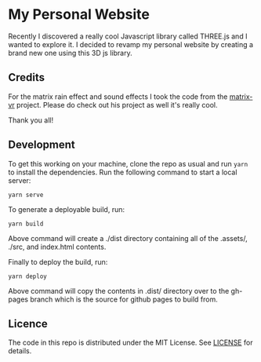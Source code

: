 # My Personal Website

Recently I discovered a really cool Javascript library called THREE.js and I wanted to explore it. I decided to revamp my personal website by creating a brand new one using this 3D js library. 

## Credits

For the matrix rain effect and sound effects I took the code from the [matrix-vr](https://github.com/pazdera/matrix-vr) project. Please do check out his project as well it's really cool.

Thank you all!

## Development

To get this working on your machine, clone the repo as usual and run `yarn` to install the dependencies. 
Run the following command to start a local server:

```
yarn serve
```

To generate a deployable build, run:

```
yarn build
```
Above command will create a ./dist directory containing all of the .assets/, ./src, and index.html contents.

Finally to deploy the build, run:

```
yarn deploy
```
Above command will copy the contents in .dist/ directory over to the gh-pages branch which is the source for github pages to build from.
 
## Licence

The code in this repo is distributed under the MIT License. See [LICENSE](https://github.com/ajikan/official/blob/master/LICENSE) for details.
